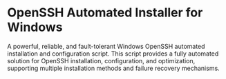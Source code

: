# OpenSSH Automated Installer for Windows
 A powerful, reliable, and fault-tolerant Windows OpenSSH automated installation and configuration script. This script provides a fully automated solution for OpenSSH installation, configuration, and optimization, supporting multiple installation methods and failure recovery mechanisms.
